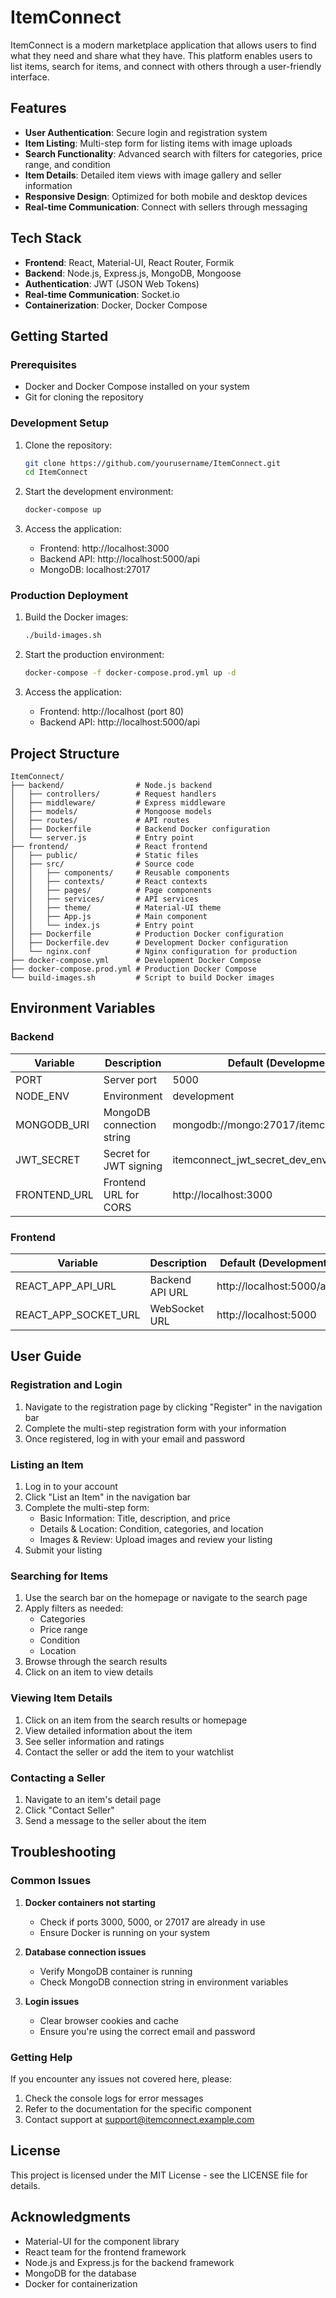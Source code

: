 # ItemConnect

ItemConnect is a modern marketplace application that allows users to find what they need and share what they have. This platform enables users to list items, search for items, and connect with others through a user-friendly interface.

## Features

- **User Authentication**: Secure login and registration system
- **Item Listing**: Multi-step form for listing items with image uploads
- **Search Functionality**: Advanced search with filters for categories, price range, and condition
- **Item Details**: Detailed item views with image gallery and seller information
- **Responsive Design**: Optimized for both mobile and desktop devices
- **Real-time Communication**: Connect with sellers through messaging

## Tech Stack

- **Frontend**: React, Material-UI, React Router, Formik
- **Backend**: Node.js, Express.js, MongoDB, Mongoose
- **Authentication**: JWT (JSON Web Tokens)
- **Real-time Communication**: Socket.io
- **Containerization**: Docker, Docker Compose

## Getting Started

### Prerequisites

- Docker and Docker Compose installed on your system
- Git for cloning the repository

### Development Setup

1. Clone the repository:
   ```bash
   git clone https://github.com/yourusername/ItemConnect.git
   cd ItemConnect
   ```

2. Start the development environment:
   ```bash
   docker-compose up
   ```

3. Access the application:
   - Frontend: http://localhost:3000
   - Backend API: http://localhost:5000/api
   - MongoDB: localhost:27017

### Production Deployment

1. Build the Docker images:
   ```bash
   ./build-images.sh
   ```

2. Start the production environment:
   ```bash
   docker-compose -f docker-compose.prod.yml up -d
   ```

3. Access the application:
   - Frontend: http://localhost (port 80)
   - Backend API: http://localhost:5000/api

## Project Structure

```
ItemConnect/
├── backend/                # Node.js backend
│   ├── controllers/        # Request handlers
│   ├── middleware/         # Express middleware
│   ├── models/             # Mongoose models
│   ├── routes/             # API routes
│   ├── Dockerfile          # Backend Docker configuration
│   └── server.js           # Entry point
├── frontend/               # React frontend
│   ├── public/             # Static files
│   ├── src/                # Source code
│   │   ├── components/     # Reusable components
│   │   ├── contexts/       # React contexts
│   │   ├── pages/          # Page components
│   │   ├── services/       # API services
│   │   ├── theme/          # Material-UI theme
│   │   ├── App.js          # Main component
│   │   └── index.js        # Entry point
│   ├── Dockerfile          # Production Docker configuration
│   ├── Dockerfile.dev      # Development Docker configuration
│   └── nginx.conf          # Nginx configuration for production
├── docker-compose.yml      # Development Docker Compose
├── docker-compose.prod.yml # Production Docker Compose
└── build-images.sh         # Script to build Docker images
```

## Environment Variables

### Backend

| Variable | Description | Default (Development) |
|----------|-------------|----------------------|
| PORT | Server port | 5000 |
| NODE_ENV | Environment | development |
| MONGODB_URI | MongoDB connection string | mongodb://mongo:27017/itemconnect |
| JWT_SECRET | Secret for JWT signing | itemconnect_jwt_secret_dev_environment_only |
| FRONTEND_URL | Frontend URL for CORS | http://localhost:3000 |

### Frontend

| Variable | Description | Default (Development) |
|----------|-------------|----------------------|
| REACT_APP_API_URL | Backend API URL | http://localhost:5000/api |
| REACT_APP_SOCKET_URL | WebSocket URL | http://localhost:5000 |

## User Guide

### Registration and Login

1. Navigate to the registration page by clicking "Register" in the navigation bar
2. Complete the multi-step registration form with your information
3. Once registered, log in with your email and password

### Listing an Item

1. Log in to your account
2. Click "List an Item" in the navigation bar
3. Complete the multi-step form:
   - Basic Information: Title, description, and price
   - Details & Location: Condition, categories, and location
   - Images & Review: Upload images and review your listing
4. Submit your listing

### Searching for Items

1. Use the search bar on the homepage or navigate to the search page
2. Apply filters as needed:
   - Categories
   - Price range
   - Condition
   - Location
3. Browse through the search results
4. Click on an item to view details

### Viewing Item Details

1. Click on an item from the search results or homepage
2. View detailed information about the item
3. See seller information and ratings
4. Contact the seller or add the item to your watchlist

### Contacting a Seller

1. Navigate to an item's detail page
2. Click "Contact Seller"
3. Send a message to the seller about the item

## Troubleshooting

### Common Issues

1. **Docker containers not starting**
   - Check if ports 3000, 5000, or 27017 are already in use
   - Ensure Docker is running on your system

2. **Database connection issues**
   - Verify MongoDB container is running
   - Check MongoDB connection string in environment variables

3. **Login issues**
   - Clear browser cookies and cache
   - Ensure you're using the correct email and password

### Getting Help

If you encounter any issues not covered here, please:
1. Check the console logs for error messages
2. Refer to the documentation for the specific component
3. Contact support at support@itemconnect.example.com

## License

This project is licensed under the MIT License - see the LICENSE file for details.

## Acknowledgments

- Material-UI for the component library
- React team for the frontend framework
- Node.js and Express.js for the backend framework
- MongoDB for the database
- Docker for containerization
